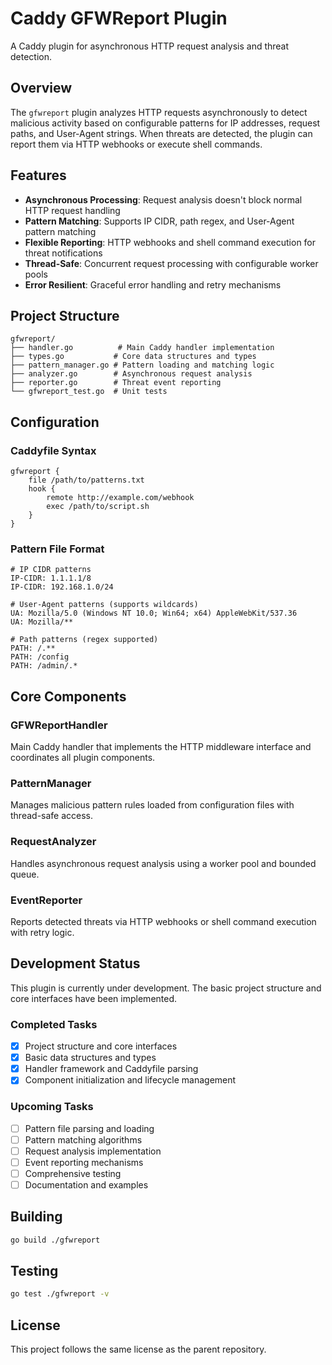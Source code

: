 # Caddy GFWReport Plugin

A Caddy plugin for asynchronous HTTP request analysis and threat detection.

## Overview

The `gfwreport` plugin analyzes HTTP requests asynchronously to detect malicious activity based on configurable patterns for IP addresses, request paths, and User-Agent strings. When threats are detected, the plugin can report them via HTTP webhooks or execute shell commands.

## Features

- **Asynchronous Processing**: Request analysis doesn't block normal HTTP request handling
- **Pattern Matching**: Supports IP CIDR, path regex, and User-Agent pattern matching
- **Flexible Reporting**: HTTP webhooks and shell command execution for threat notifications
- **Thread-Safe**: Concurrent request processing with configurable worker pools
- **Error Resilient**: Graceful error handling and retry mechanisms

## Project Structure

```
gfwreport/
├── handler.go          # Main Caddy handler implementation
├── types.go           # Core data structures and types
├── pattern_manager.go # Pattern loading and matching logic
├── analyzer.go        # Asynchronous request analysis
├── reporter.go        # Threat event reporting
└── gfwreport_test.go  # Unit tests
```

## Configuration

### Caddyfile Syntax

```caddyfile
gfwreport {
    file /path/to/patterns.txt
    hook {
        remote http://example.com/webhook
        exec /path/to/script.sh
    }
}
```

### Pattern File Format

```
# IP CIDR patterns
IP-CIDR: 1.1.1.1/8
IP-CIDR: 192.168.1.0/24

# User-Agent patterns (supports wildcards)
UA: Mozilla/5.0 (Windows NT 10.0; Win64; x64) AppleWebKit/537.36
UA: Mozilla/**

# Path patterns (regex supported)
PATH: /.**
PATH: /config
PATH: /admin/.*
```

## Core Components

### GFWReportHandler
Main Caddy handler that implements the HTTP middleware interface and coordinates all plugin components.

### PatternManager
Manages malicious pattern rules loaded from configuration files with thread-safe access.

### RequestAnalyzer
Handles asynchronous request analysis using a worker pool and bounded queue.

### EventReporter
Reports detected threats via HTTP webhooks or shell command execution with retry logic.

## Development Status

This plugin is currently under development. The basic project structure and core interfaces have been implemented.

### Completed Tasks
- [x] Project structure and core interfaces
- [x] Basic data structures and types
- [x] Handler framework and Caddyfile parsing
- [x] Component initialization and lifecycle management

### Upcoming Tasks
- [ ] Pattern file parsing and loading
- [ ] Pattern matching algorithms
- [ ] Request analysis implementation
- [ ] Event reporting mechanisms
- [ ] Comprehensive testing
- [ ] Documentation and examples

## Building

```bash
go build ./gfwreport
```

## Testing

```bash
go test ./gfwreport -v
```

## License

This project follows the same license as the parent repository.
